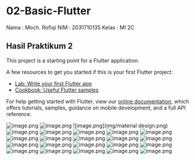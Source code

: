 # 02-Basic-Flutter

Nama : Moch. Rofiqi
NIM : 2031710135
Kelas : MI 2C

## Hasil Praktikum 2

This project is a starting point for a Flutter application.

A few resources to get you started if this is your first Flutter project:

- [Lab: Write your first Flutter app](https://flutter.dev/docs/get-started/codelab)
- [Cookbook: Useful Flutter samples](https://flutter.dev/docs/cookbook)

For help getting started with Flutter, view our
[online documentation](https://flutter.dev/docs), which offers tutorials,
samples, guidance on mobile development, and a full API reference.

![image.png](img/teks-widget.png)
![image.png](img/image.png)
![image.png](img/material design.png)
![image.png](img/button.png)
![image.png](img/scafford.png)
![image.png](img/dialog.png)
![image.png](img/input-selection.png)
![image.png](img/date-time.png)
![image.png](img/container1.png)
![image.png](img/container2.png)
![image.png](img/container3.png)
![image.png](img/container4.png)
![image.png](img/container5.png)
![image.png](img/container6.png)
![image.png](img/container7.png)
![image.png](img/container8.png)
![image.png](img/column.png)
![image.png](img/row.png)
![image.png](img/stack.png)
![image.png](img/list-view.png)
![image.png](img/grid-view.png)
![image.png](img/tugas1.png)
![image.png](img/tugas2.png)









